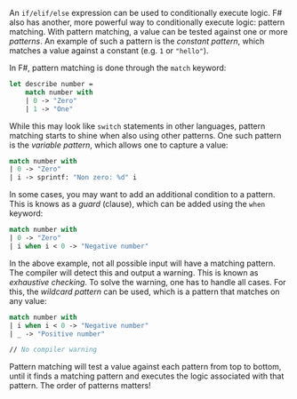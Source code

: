 An `if/elif/else` expression can be used to conditionally execute logic. F# also has another, more powerful way to conditionally execute logic: pattern matching. With pattern matching, a value can be tested against one or more _patterns_. An example of such a pattern is the _constant pattern_, which matches a value against a constant (e.g. `1` or `"hello"`).

In F#, pattern matching is done through the `match` keyword:

```fsharp
let describe number =
    match number with
    | 0 -> "Zero"
    | 1 -> "One"
```

While this may look like `switch` statements in other languages, pattern matching starts to shine when also using other patterns. One such pattern is the _variable pattern_, which allows one to capture a value:

```fsharp
match number with
| 0 -> "Zero"
| i -> sprintf: "Non zero: %d" i
```

In some cases, you may want to add an additional condition to a pattern. This is knows as a _guard_ (clause), which can be added using the `when` keyword:

```fsharp
match number with
| 0 -> "Zero"
| i when i < 0 -> "Negative number"
```

In the above example, not all possible input will have a matching pattern. The compiler will detect this and output a warning. This is known as _exhaustive checking_. To solve the warning, one has to handle all cases. For this, the _wildcard pattern_ can be used, which is a pattern that matches on any value:

```fsharp
match number with
| i when i < 0 -> "Negative number"
| _ -> "Positive number"

// No compiler warning
```

Pattern matching will test a value against each pattern from top to bottom, until it finds a matching pattern and executes the logic associated with that pattern. The order of patterns matters!
